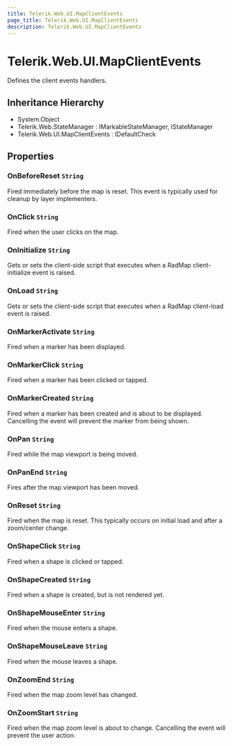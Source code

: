 ```yaml
---
title: Telerik.Web.UI.MapClientEvents
page_title: Telerik.Web.UI.MapClientEvents
description: Telerik.Web.UI.MapClientEvents
---
```


# Telerik.Web.UI.MapClientEvents

Defines the client events handlers.

## Inheritance Hierarchy

* System.Object
* Telerik.Web.StateManager : IMarkableStateManager, IStateManager
* Telerik.Web.UI.MapClientEvents : IDefaultCheck

## Properties

###  OnBeforeReset `String`

Fired immediately before the map is reset. This event is typically used for cleanup by layer implementers.

###  OnClick `String`

Fired when the user clicks on the map.

###  OnInitialize `String`

Gets or sets the client-side script that executes when a RadMap client-initialize event is raised.

###  OnLoad `String`

Gets or sets the client-side script that executes when a RadMap client-load event is raised.

###  OnMarkerActivate `String`

Fired when a marker has been displayed.

###  OnMarkerClick `String`

Fired when a marker has been clicked or tapped.

###  OnMarkerCreated `String`

Fired when a marker has been created and is about to be displayed. Cancelling the event will prevent the marker from being shown.

###  OnPan `String`

Fired while the map viewport is being moved.

###  OnPanEnd `String`

Fires after the map viewport has been moved.

###  OnReset `String`

Fired when the map is reset. This typically occurs on initial load and after a zoom/center change.

###  OnShapeClick `String`

Fired when a shape is clicked or tapped.

###  OnShapeCreated `String`

Fired when a shape is created, but is not rendered yet.

###  OnShapeMouseEnter `String`

Fired when the mouse enters a shape.

###  OnShapeMouseLeave `String`

Fired when the mouse leaves a shape.

###  OnZoomEnd `String`

Fired when the map zoom level has changed.

###  OnZoomStart `String`

Fired when the map zoom level is about to change. Cancelling the event will prevent the user action.


